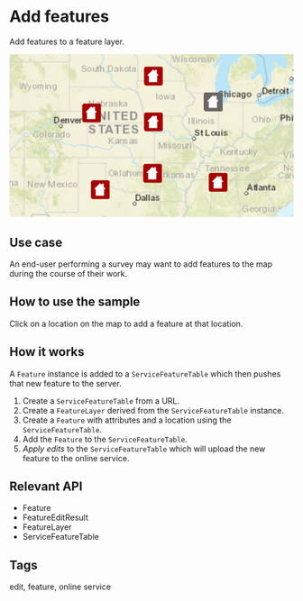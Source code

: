 # Add features

Add features to a feature layer.

![Image of adding features](add-features-feature-service.png)

## Use case

An end-user performing a survey may want to add features to the map during the course of their work.

## How to use the sample

Click on a location on the map to add a feature at that location.

## How it works

A `Feature` instance is added to a `ServiceFeatureTable` which then pushes that new feature to the server.

1. Create a `ServiceFeatureTable` from a URL.
2. Create a `FeatureLayer` derived from the `ServiceFeatureTable` instance.
3. Create a `Feature` with attributes and a location using the `ServiceFeatureTable`.
4. Add the `Feature` to the `ServiceFeatureTable`.
5. *Apply edits* to the `ServiceFeatureTable` which will upload the new feature to the online service.

## Relevant API

* Feature
* FeatureEditResult
* FeatureLayer
* ServiceFeatureTable

## Tags

edit, feature, online service
